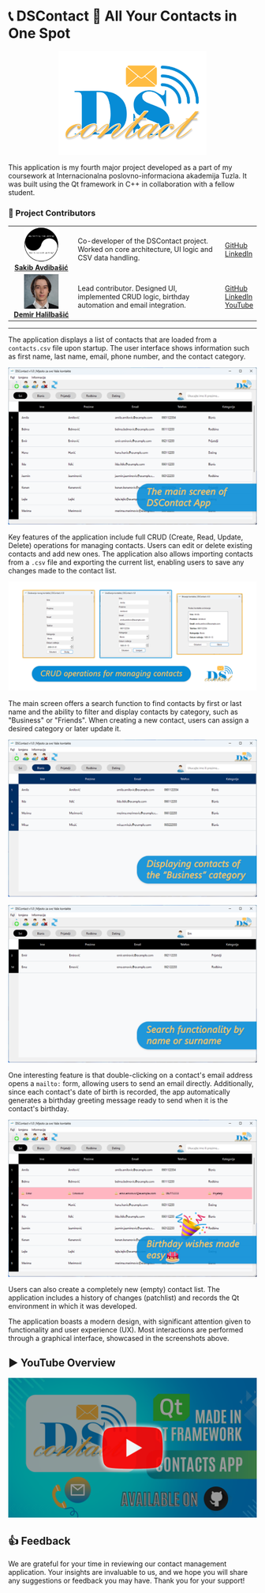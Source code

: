 # 📞 DSContact 📧 All Your Contacts in One Spot

<p align="center">
  <img src="images/dscontact_logo.png" alt="DSContact Logo" width="300">
</p>

This application is my fourth major project developed as a part of my coursework at Internacionalna poslovno-informaciona akademija Tuzla. It was built using the Qt framework in C++ in collaboration with a fellow student.

### 👥 Project Contributors

<table>
  <tr>
    <td align="center" width="120">
      <a href="https://github.com/Sakib-Avdibasic">
        <img src="images/sakib_pfp.png" width="70" alt="Sakib Avdibasic"><br/>
        <strong>Sakib Avdibašić</strong>
      </a>
    </td>
    <td align="left">
      Co-developer of the DSContact project. Worked on core architecture, UI logic and CSV data handling.
    </td>
    <td align="left">
      <a href="https://github.com/Sakib-Avdibasic">GitHub</a><br/>
      <a href="https://www.linkedin.com/in/sakib-avdibasic/">LinkedIn</a>
    </td>
  </tr>
  <tr>
    <td align="center">
      <a href="https://github.com/demirhalilbasic">
        <img src="images/demir_pfp.png" width="70" alt="Demir Halilbasic"><br/>
        <strong>Demir Halilbašić</strong>
      </a>
    </td>
    <td align="left">
      Lead contributor. Designed UI, implemented CRUD logic, birthday automation and email integration.
    </td>
    <td align="left">
      <a href="https://github.com/demirhalilbasic">GitHub</a><br/>
      <a href="https://www.linkedin.com/in/demir-halilbasic/">LinkedIn</a><br/>
      <a href="https://www.youtube.com/@DemkyDesignHub">YouTube</a>
    </td>
  </tr>
</table>

---

The application displays a list of contacts that are loaded from a `contacts.csv` file upon startup. The user interface shows information such as first name, last name, email, phone number, and the contact category.

![The Main Screen](images/dscontact_mainscreen.png)

Key features of the application include full CRUD (Create, Read, Update, Delete) operations for managing contacts. Users can edit or delete existing contacts and add new ones. The application also allows importing contacts from a `.csv` file and exporting the current list, enabling users to save any changes made to the contact list.

![CRUD Operations](images/dscontact_crud.png)

The main screen offers a search function to find contacts by first or last name and the ability to filter and display contacts by category, such as "Business" or "Friends". When creating a new contact, users can assign a desired category or later update it.

![Contacts Category](images/dscontact_category.png)

![Search Functionality](images/dscontact_search.png)

One interesting feature is that double-clicking on a contact's email address opens a `mailto:` form, allowing users to send an email directly. Additionally, since each contact's date of birth is recorded, the app automatically generates a birthday greeting message ready to send when it is the contact's birthday.

![Email Birthday Wish](images/dscontact_birthday.png)

Users can also create a completely new (empty) contact list. The application includes a history of changes (patchlist) and records the Qt environment in which it was developed.

The application boasts a modern design, with significant attention given to functionality and user experience (UX). Most interactions are performed through a graphical interface, showcased in the screenshots above.

## ▶️ YouTube Overview

[![DSContact App Overview](images/dscontact_thumbnail.png)](https://www.youtube.com/watch?v=Oevu9PG1m58)

## 👍 Feedback

We are grateful for your time in reviewing our contact management application. Your insights are invaluable to us, and we hope you will share any suggestions or feedback you may have. Thank you for your support!
